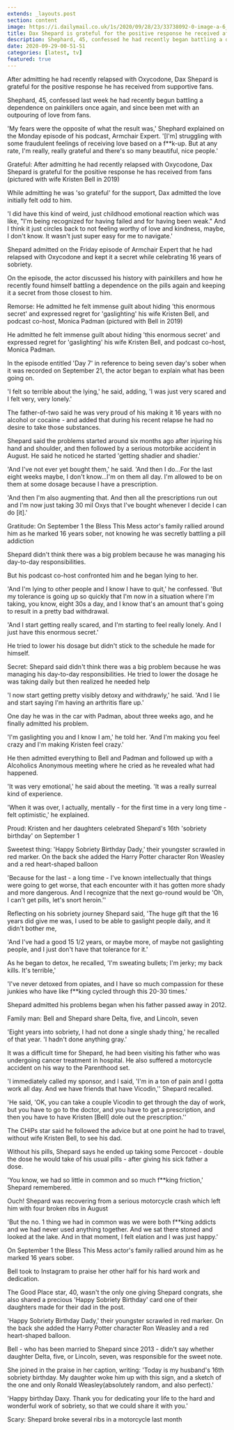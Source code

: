 ```yaml
---
extends: _layouts.post
section: content
image: https://i.dailymail.co.uk/1s/2020/09/28/23/33738092-0-image-a-6_1601331575246.jpg 
title: Dax Shepard is grateful for the positive response he received after admitting to relapse 
description: Shephard, 45, confessed he had recently began battling a dependence on painkillers once again, but was overwhelmed by the love he had been feeling from sympathetic fans. 
date: 2020-09-29-00-51-51 
categories: [latest, tv] 
featured: true 
--- 
```

After admitting he had recently relapsed with Oxycodone, Dax Shepard is grateful for the positive response he has received from supportive fans.

Shephard, 45, confessed last week he had recently begun battling a dependence on painkillers once again, and since been met with an outpouring of love from fans.  

'My fears were the opposite of what the result was,' Shephard explained on the Monday episode of his podcast, Armchair Expert. '[I'm] struggling with some fraudulent feelings of receiving love based on a f**k-up. But at any rate, I'm really, really grateful and there's so many beautiful, nice people.'

Grateful: After admitting he had recently relapsed with Oxycodone, Dax Shepard is grateful for the positive response he has received from fans (pictured with wife Kristen Bell in 2019)

While admitting he was 'so grateful' for the support, Dax admitted the love initially felt odd to him.  

'I did have this kind of weird, just childhood emotional reaction which was like, "I'm being recognized for having failed and for having been weak." And I think it just circles back to not feeling worthy of love and kindness, maybe, I don't know. It wasn't just super easy for me to navigate.'

Shepard admitted on the Friday episode of Armchair Expert that he had relapsed with Oxycodone and kept it a secret while celebrating 16 years of sobriety.

On the episode, the actor discussed his history with painkillers and how he recently found himself battling a dependence on the pills again and keeping it a secret from those closest to him.  

Remorse: He admitted he felt immense guilt about hiding 'this enormous secret' and expressed regret for 'gaslighting' his wife Kristen Bell, and podcast co-host, Monica Padman (pictured with Bell in 2019)

He admitted he felt immense guilt about hiding 'this enormous secret' and expressed regret for 'gaslighting' his wife Kristen Bell, and podcast co-host, Monica Padman.

In the episode entitled 'Day 7' in reference to being seven day's sober when it was recorded on September 21, the actor began to explain what has been going on. 

'I felt so terrible about the lying,' he said, adding, 'I was just very scared and I felt very, very lonely.'

The father-of-two said he was very proud of his making it 16 years with no alcohol or cocaine - and added that during his recent relapse he had no desire to take those substances. 

Shepard said the problems started around six months ago after injuring his hand and shoulder, and then followed by a serious motorbike accident in August. He said he noticed he started 'getting shadier and shadier.'

'And I've not ever yet bought them,' he said. 'And then I do...For the last eight weeks maybe, I don't know…I'm on them all day. I'm allowed to be on them at some dosage because I have a prescription.  

'And then I'm also augmenting that. And then all the prescriptions run out and I'm now just taking 30 mil Oxys that I've bought whenever I decide I can do [it].' 

Gratitude: On September 1 the Bless This Mess actor's family rallied around him as he marked 16 years sober, not knowing he was secretly battling a pill addiction

Shepard didn't think there was a big problem because he was managing his day-to-day responsibilities.

But his podcast co-host confronted him and he began lying to her. 

'And I'm lying to other people and I know I have to quit,' he confessed. 'But my tolerance is going up so quickly that I'm now in a situation where I'm taking, you know, eight 30s a day, and I know that's an amount that's going to result in a pretty bad withdrawal. 

'And I start getting really scared, and I'm starting to feel really lonely. And I just have this enormous secret.'

He tried to lower his dosage but didn't stick to the schedule he made for himself. 

Secret: Shepard said didn't think there was a big problem because he was managing his day-to-day responsibilities. He tried to lower the dosage he was taking daily but then realized he needed help

'I now start getting pretty visibly detoxy and withdrawly,' he said. 'And I lie and start saying I'm having an arthritis flare up.' 

One day he was in the car with Padman, about three weeks ago, and he finally admitted his problem.

'I'm gaslighting you and I know I am,' he told her. 'And I'm making you feel crazy and I'm making Kristen feel crazy.'

He then admitted everything to Bell and Padman and followed up with a Alcoholics Anonymous meeting where he cried as he revealed what had happened. 

'It was very emotional,' he said about the meeting. 'It was a really surreal kind of experience.

'When it was over, I actually, mentally - for the first time in a very long time - felt optimistic,' he explained. 

Proud: Kristen and her daughters celebrated Shepard's 16th 'sobriety birthday' on September 1

Sweetest thing: 'Happy Sobriety Birthday Dady,' their youngster scrawled in red marker. On the back she added the Harry Potter character Ron Weasley and a red heart-shaped balloon

'Because for the last - a long time - I've known intellectually that things were going to get worse, that each encounter with it has gotten more shady and more dangerous. And I recognize that the next go-round would be 'Oh, I can't get pills, let's snort heroin.''

Reflecting on his sobriety journey Shepard said, 'The huge gift that the 16 years did give me was, I used to be able to gaslight people daily, and it didn't bother me,

'And I've had a good 15 1/2 years, or maybe more, of maybe not gaslighting people, and I just don't have that tolerance for it.' 

As he began to detox, he recalled, 'I'm sweating bullets; I'm jerky; my back kills. It's terrible,' 

'I've never detoxed from opiates, and I have so much compassion for these junkies who have like f**king cycled through this 20-30 times.'

Shepard admitted his problems began when his father passed away in 2012.

Family man: Bell and Shepard share Delta, five, and Lincoln, seven

'Eight years into sobriety, I had not done a single shady thing,' he recalled of that year. 'I hadn't done anything gray.'

It was a difficult time for Shepard, he had been visiting his father who was undergoing cancer treatment in hospital. He also suffered a motorcycle accident on his way to the Parenthood set. 

'I immediately called my sponsor, and I said, 'I'm in a ton of pain and I gotta work all day. And we have friends that have Vicodin,'' Shepard recalled. 

'He said, 'OK, you can take a couple Vicodin to get through the day of work, but you have to go to the doctor, and you have to get a prescription, and then you have to have Kristen [Bell] dole out the prescription.''

The CHiPs star said he followed the advice but at one point he had to travel, without wife Kristen Bell, to see his dad.

Without his pills, Shepard says he ended up taking some Percocet - double the dose he would take of his usual pills - after giving his sick father a dose. 

'You know, we had so little in common and so much f**king friction,' Shepard remembered. 

Ouch! Shepard was recovering from a serious motorcycle crash which left him with four broken ribs in August

'But the no. 1 thing we had in common was we were both f**king addicts and we had never used anything together. And we sat there stoned and looked at the lake. And in that moment, I felt elation and I was just happy.' 

On September 1 the Bless This Mess actor's family rallied around him as he marked 16 years sober.

Bell took to Instagram to praise her other half for his hard work and dedication. 

The Good Place star, 40, wasn't the only one giving Shepard congrats, she also shared a precious 'Happy Sobriety Birthday' card one of their daughters made for their dad in the post.

'Happy Sobriety Birthday Dady,' their youngster scrawled in red marker. On the back she added the Harry Potter character Ron Weasley and a red heart-shaped balloon.

Bell - who has been married to Shepard since 2013 - didn't say whether daughter Delta, five, or Lincoln, seven, was responsible for the sweet note.

She joined in the praise in her caption, writing: 'Today is my husband's 16th sobriety birthday. My daughter woke him up with this sign, and a sketch of the one and only Ronald Weasley(absolutely random, and also perfect).'

'Happy birthday Daxy. Thank you for dedicating your life to the hard and wonderful work of sobriety, so that we could share it with you.' 

Scary: Shepard broke several ribs in a motorcycle last month 

